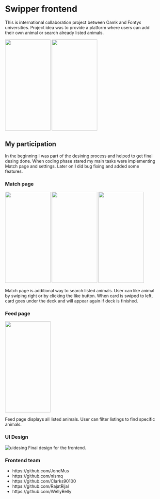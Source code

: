 # Swipper frontend

This is international collaboration project between Oamk and Fontys universities. 
Project idea was to provide a platform where users can add their own animal or search already listed animals.

<p float="left">
  <img src="https://github.com/JoneMus/Swipper_frontend/assets/99409713/12ddec38-5a4a-4285-a5c8-30781992578b" alt="" width="150" height="300">
  <img src="https://github.com/JoneMus/Swipper_frontend/assets/99409713/f47cc956-9607-45ca-8083-5231a605af74" alt="" width="150" height="300">
</p>

## My participation
In the beginning I was part of the desining process and helped to get final desing done. 
When coding phase stared my main tasks were implementing Match page and settings. Later on I did bug fixing and added some features.

### Match page
<p float="left">
  <img src="https://github.com/JoneMus/Swipper_frontend/assets/99409713/837e24aa-828c-4cd3-95f2-2ad7ac3b94c8" alt="" width="150" height="300">
  <img src="https://github.com/JoneMus/Swipper_frontend/assets/99409713/107eb2dd-80b9-4bef-b8c0-d471ee6e67f0" alt="" width="150" height="300">
  <img src="https://github.com/JoneMus/Swipper_frontend/assets/99409713/3aac34df-7fbe-4762-8fe4-2a9d9dfa7310" alt="" width="150" height="300">
</p>
Match page is additional way to search listed animals. User can like animal by swiping right or by clicking the like button. 
When card is swiped to left, card goes under the deck and will appear again if deck is finished.   

### Feed page
<p float="left">
<img src="https://github.com/JoneMus/Swipper_frontend/assets/99409713/9404a394-a503-47e7-8d19-17c7ddc49ec5" alt="" width="150" height="300">
</p>
Feed page displays all listed animals. User can filter listings to find specific animals.

### UI Design
![uidesing](https://github.com/JoneMus/Swipper_frontend/assets/99409713/cc93353e-885e-4fae-a7ff-fe01bc9892e3)
Final design for the frontend.

### Frontend team
<ul>
<li> https://github.com/JoneMus </li>
<li> https://github.com/nismq </li>
<li> https://github.com/Clarks90100 </li>
<li> https://github.com/RajatRijal </li>
<li> https://github.com/WellyBelly </li>
</ul>
